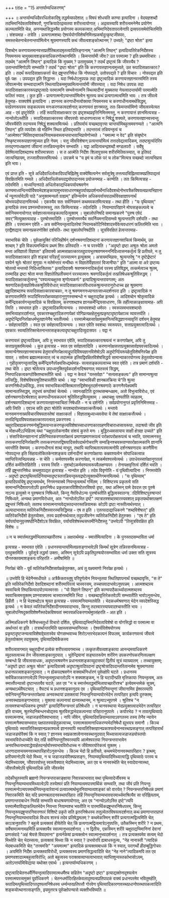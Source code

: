 +++
title = "15 अन्तर्याम्यधिकरणम्"

+++
॥ अन्तर्याम्यधिदैवरधिलोकादिषु तद्धर्मव्यपदेशात् ॥ विषयं शोधयति काण्वा इत्यादिना । वेदयज्ञशब्दौ तदभिमानिदेवताविशेषपरौ, गुणक्रियादेरद्रव्यतया शरीरत्वायोगात् । अद्रव्यस्यापि शरीरत्वमनेनैव प्रयोगेण कल्प्यतामिति चेन्न, अनन्यथासिद्धस्यैव प्रयोगस्य कल्पकत्वात् अभिमानिदेवतापरत्वेनापि द्रव्यपरत्वमेवोचितमिति । संशयमाह - तत्रेति । प्रत्यगात्मशब्दः ऐश्वर्ययोगविशेषनिमित्तप्रकर्षादुत्कृष्टजीवपरः, समस्तचेतनाचेतनान्तर्यामित्वेन श्रूयमाणस्यापि कथं जीवत्वशङ्कोत्थानम् ? उच्यते; "द्रष्टा श्रोता" इत्या

दिशब्देन करणायत्तमानवत्ताप्रतीतिबलादमृतत्वादिलिङ्गानाम् "आत्मनि तिष्ठन्" इत्यदिव्यतिरेकनिर्देशस्य नियमनस्य चामुख्यत्वशङ्कयाधिकरणोत्थानमिति । किमन्तर्यामी जीवः? उत परमात्मा ? इति प्रथमविचारः । तदर्थम् "आत्मनि तिष्ठन्" इत्यादिकं किं मुख्यम् ? उतामुख्यम् ? तदर्थं द्रष्टृत्वं किं जीवस्यैव ? उतान्तर्यामिणोऽपि सम्भवति ? तदर्थं "द्रष्टा श्रोता" इति किं करणायत्तज्ञानत्वमुच्यते, उत रूपादिसाक्षात्कारः? इति । तदर्थं रूपादिसाक्षात्कर्त्ता चेत् द्रष्ट्रन्तरनिषेधः किं नोपपद्यते, उतोपपद्यते ? इति विचारः । नोपपद्यत इति पूर्वः पक्षः । उपपद्यत इति सिद्धान्तः । यदा निर्षधोऽनुपपन्नः तदा द्रष्टृत्वादिकं करणायत्तज्ञानवत्त्वमिति तस्य जीवात्मन्येव सम्भवादात्मनि स्थित्यादिकममुख्यमित्यन्तर्यामी जीवस्यात् । यदा निषेध उपपन्नः तदा रूपादिसाक्षात्काररूपद्रष्टृत्वादेः परमात्मनि सम्भवेनात्मनि स्थित्यादीनां मुख्यतया नेयत्वादन्तर्यामी परमात्मेति फलितं स्यात् । कुत इति - प्रत्यगात्मनोऽप्यन्तर्यामित्वेन श्रुतस्य कथं प्रत्यगात्मत्वमिति भावः । तत्र जीवत्वे हेतुमाह- वाक्यशेषे इत्यादिना । ज्ञानस्य करणाधीनत्वोक्तया नियमनस्य च करणाधीनत्वमर्थसिद्धम्, परप्रेरणरूपस्य सङ्कल्पस्य मनःकरणकत्वदर्शनात् करणायत्तं ज्ञानमस्तु, ततः किमन्तर्यामिणो जीवत्वस्येत्यत आह - एवं द्रष्टुरेवेति । तर्हि रूपादिसाक्षात्कार एव द्रष्टृशब्दप्रवृत्तिनिमित्तमस्तु, न करणायात्तं ज्ञानमित्यत्राह - नान्योतोऽस्तीति । रूपादिसाक्षात्कारस्य जीवपरयोः साधारणत्वात्स न निषेद्धुं शक्यते, करणायत्तज्ञानवत्त्वन्तु जीवस्यैवेति तदन्यस्य निषेद्धुं शक्यत्वमित्यर्थः । प्रतिपर्यायं यच्छब्दावृत्त्या चान्तर्यामिबहुत्वमवगम्यते । "आत्मनि तिष्ठन्" इति व्यपदेशः खे महिम्नि स्थित इतिवद्भवति । तदन्तरत्वं तन्नियन्तृत्वं च "आत्मेश्वर"मितिवद्य्वापकनियामकवस्त्वन्तराभावाभिप्रायेणोच्यते । "यमात्मा न वेद" इति संसृष्टेन निष्कृष्टस्वरूपाज्ञानमुच्यत इति नेयम् । यत्तु जीवविशेषान् प्रत्यन्तर्यामित्वं तत्तदवेद्यत्वादिकम्, तदष्टमूर्त्यादेरिव तत्तद्गणाध्यक्षाणां जीवानां तत्तन्नियन्तृत्वेन सम्भवति । यद्वा आदित्यचन्द्रशब्दौ मण्डलपरौ । सर्वेषु देवेष्वित्यादिशब्दाश्च शरीरमात्रपराः । स त आत्मेति निर्देशः शिलापुत्रस्य शरीरमितिवत्स्यात्, स इतिपदं जात्यभिप्रायम्, तज्जातीयस्त्वमित्यर्थः । उपक्रमे च "य इमं च लोकं परं च लोक"मित्यत्र यच्छब्दो जात्यभिप्राय इति भावः।

एवं प्राप्त इति - सूत्रे अधिदैवाधिलोकादिपदचिह्नितेषु वाक्येष्वित्यनेन सर्वसूत्रेषु तत्तत्पदचिह्नितवाक्यप्रतिपाद्यत्वं विवक्षितमिति गम्यते । अधिदैवाधिलोकपदद्वयोपादानस्य प्रयोजनमाह - काण्वेति । ततः किमित्यत्राह - तदेवमिति । माध्यन्दिनपाठे अधिलोकाद्यधिकपर्यायश्रवणेन काण्वमाध्यन्दिनयोर्विषयभेदशङ्कायामुभयसाधारणबहुपर्यायप्रदर्शनार्थेनाधिदैवशब्देनोभयत्रैकविषयत्वप्रत्यभिज्ञानार्थं न्यूनपर्यायेऽपि पाठे "अनुक्तमन्यतो ग्राह्यम्" इतिन्यायेन अधिकपर्यायपाठार्थविवक्षाज्ञापनार्थं चोभयपदोपादानमित्यर्थः । एकस्यैव सतः सर्वनियमनं कथमवकतमित्यत्राह - तथा हीति । "यः पृथिव्याम्" इत्यादिकं तस्य प्रश्नस्योत्तरमस्तु, ततः किमित्यत्राह - तदेतदिति । नियाम्यापरिज्ञाने मोघसङ्कल्पत्वे च सर्वनियमनायोगात् सर्वज्ञात्सत्यसङ्कल्पादित्युक्तम् । सुबालोपनिषदि समानप्रकरणे "पुरुष एवेदं सवर्"मित्युक्तत्वादाह - पुरुषोत्तमादिति । पुरुषोत्तमस्यैव सवर्नियमनादिसम्भवे श्रुत्यन्तराणि दर्शयति - तथा हीति । परमात्मन एवेति - अत्र सर्वनियन्तृत्वादितरेषां नियाम्यकोटिनिवेशादस्यैवेत्यवधारणं फलितमिति भावः । एतद्वैशद्याय समानप्रकरणोक्तिं दर्शयति- तथा सुबालोपनिषदीति । सूत्रविवक्षितं हेत्वन्तरमाह-

स्वाभाविकं चेति । पूर्वपक्षयुक्तिं परिजिहीर्षन् दर्शनश्रवणादिशब्दानां करणायत्तज्ञानवाचित्वं किमार्थम्, उत शाब्दम् ? इति विकल्पमभिप्रेत्य प्रथमं शिरः प्रतिवदति - न च परस्येति । "अदृष्टो द्रष्टा अश्रुतः श्रोता अमतो मन्ता अविज्ञातो विज्ञाता" इतिवाक्ये आत्मसाक्षात्कारतदुपायभूतश्रवणमनननिदिध्यासनकर्तृत्वं हि प्रतीयते, न तु रूपादिसाक्षात्कार इति शङ्कां परिहर्त्तुं परस्यात्मन इत्युक्तम् । अत्रायमभिप्रायः, श्रुत्यन्तरेषु "न दृष्टेर्द्रष्टारं पश्येर्न श्रुतेः श्रोतारं शृणुयाः न मतेर्मन्तारं मन्वीथाः न विज्ञातेर्विज्ञातारं विजानीयाः" इति "आत्मा वा अरे द्रष्टव्यः श्रोतव्यो मन्तव्यो निदिध्यासितव्यः" इत्यादिवाक्यैः श्रवणमननादिकर्तृत्वं परस्य प्रतिषिद्धम्, तत्कर्मत्वञ्च श्रुतम्, तस्मादिह द्रष्टा श्रोता मन्ता विज्ञातेतिप्रतीयमानं परस्यात्मनः श्रवणादिकर्तृत्वं तत्प्रतिषेधकश्रुतिविरुद्धम् । रूपादिसाक्षात्कर्तृत्वन्तु "पश्यत्यचक्षुस्स शृणोत्यकर्णः" इत्यादिश्रुत्यन्तरावगतम्; अतः श्रवणादिकर्तृत्वप्रतिषेधकश्रुतिविरोधात् रूपादिसाक्षात्कारविधायकश्रुत्यन्तरानुरोधाच्च इह श्रूयमाणा द्रष्ट्रादिशब्दाश्च रूपादिसाक्षात्कारवाचकाः, न तु श्रवणमननध्यानतत्साध्यदर्शनपरा इति । द्रष्टृत्वादिकं न करणायत्तमिति रूपादिभिरपरोक्षव्यवहारानुगुणस्सम्बन्धो न चक्षुराद्यपेक्ष इत्यर्थः । आदिशब्देन श्रोतृत्वादिकं कर्मेन्द्रियकार्यगन्तृत्वादिकं च विवक्षितम्, करणशब्दश्च ज्ञानकर्मेन्द्रियसाधारणः, किं तर्हीत्याकाङ्क्षायामाह- अपि त्विति । स्वभावत इति - द्रष्टृत्वादिकमित्यन्वयः । स्वभावशब्दो धर्मपरः । स्वरूपस्वभावशब्दयोः समभिव्याहारदर्शनात्, एवकारश्चक्षुरादिकरणापेक्षां योगिप्रत्यक्षहेतुभूतप्रकृष्टादृष्टापेक्षाञ्च व्यावत्तर्यति । अदृष्टेन्द्रियनिरपेक्षधर्मभूतज्ञानेनैव भवतीत्यर्थः । परमात्मेच्छासापेक्षमुक्तनित्यसिद्धज्ञानव्यावृत्तिं दर्शयन् हेतुमाह - सर्वज्ञत्वादिति । स्वत एव सर्वज्ञत्वादित्यन्वयः । स्वत एवेति स्वशब्दः स्वरूपपरः, सत्ताप्रयुक्तत्वादित्यर्थः । एवकारः स्वव्यतिरिक्तचेतनान्तरसङ्कल्पादृष्टचक्षुरादिव्युदासपरः । यद्वा न

करणायत्तं द्रष्टृत्वादिकम्, अपि तु स्वभावत एवेति, रूपादिसाक्षात्काराश्रयत्वं न करणापेक्षम्, अपि तु सत्ताप्रयुक्तमित्यर्थः । कुत इत्यत्राह - स्वत एव सर्वज्ञत्वादिति । करणानपेक्षसत्ताप्रयुक्तसार्वज्ञ्यवत्त्वादित्यर्थः । सामान्येनेश्वरज्ञानमात्रस्य हेतुमात्रनिरपेक्षत्वाद्रूपादिविषयज्ञानविशेषोऽपि अदुष्टेर्न्दियरूपहेतुविशेषनिरपेक्ष इति यावत् । सर्वस्य ब्रह्मात्मकत्वात् त्वं च तदात्मक इतिवद्विवक्षितविशेषसिद्धये सामान्याकारयोगस्य हेतुतयोपन्यासः । गृहीतृत्वगन्तृत्वादिषु कर्मेन्द्रियनैरपेक्ष्यसिध्द्यर्थमाह- सत्यसङ्कल्पत्वाच्च स्वत एवेति । तत्र प्रमाणं दर्शयति - तथा चेति । द्रष्टा श्रोतेत्यत्र उपाध्यनुक्तिपूर्वकदर्शनादिश्रवणात् स्वतस्त्वं सिद्धम्, निरुपाधिकत्वकण्ठोक्तिश्चास्तीति चार्थः । यद्वा न केवलं "यस्सर्वज्ञः" "सत्यसङ्कल्पः" इति सामान्यश्रुत्या तत्सिद्धिः, विशेषविषयश्रुतिश्चास्तीति चार्थः । यद्वा "स्वाभाविकी ज्ञानबलक्रिया चे"ति श्रुत्या करणनिषेधोऽर्थसिद्धः, तस्य स्वाभाविकत्वोक्तिबलात्तद्विशेषभूतदर्शनश्रवणादेः करणनैरपेक्ष्यमपि सामान्यतस्सिद्धम्, तदुभयं कण्ठोक्तं चेत्यर्थः । जवनःखटिति दूरस्थसम्बन्धक्षमः, अतो विभुत्वाविरोधः, एवं दर्शनश्रवणादेरर्श्रवशात् करणाधीनत्वकल्पनं श्रुतिविरुद्धमित्युक्तम् । अथाचक्षुः पश्यतीति व्याहतम्, दर्शनश्रवणादिशब्दानां करणायत्तज्ञानवाचितां निषेधति - न च दर्शनेति । सर्वप्रयोगानुगतं प्रवृत्तिनिमित्तमाह - अपि त्विति । एवञ्च सति द्रष्टा श्रोतेति रूपशब्दयोस्साक्षात्कर्त्तेत्यर्थः । मन्ताये मानसमननाख्यविचारविषयतास्तेषां साक्षात्कर्ता । विज्ञाताबुध्याध्यवसेया ये तेषां साक्षात्कर्त्तेत्यर्थः । तत्तदिन्द्रियविषयसाक्षात्कारपरत्वात् प्रकरणस्य । चक्षुरादिबाह्यकरणमनोबुद्धिरूपान्तःकरणकृत्यविशेषास्साधारणाकारग्रहणविचाराध्वसायरूपाः, तदाश्रयो जीव इति च मोक्षधर्मेऽऽभिहितम् यथा "चक्षुरालोकनायैव संशयं कुरुते मनः । बुद्धिरध्यवसायाय साक्षी क्षेत्रज्ञ उच्यते" इति । संसारिचेतनज्ञानानां प्रतिनियतकरणसापेक्षत्वं प्रमाणाप्रमाणरूपत्वं परोक्षापरोक्षरूपत्वं च भवति, परमात्मनस्तु तत्तत्करणादिनिरपेक्षाणि तत्तत्करणतत्तद्विषयादिसर्वपदार्थगोचराणि सम्यङ्निश्चयरूपाण्यपरोक्षात्मकानि ज्ञानानि भवन्तीति वेषम्यम् । करणाधीनत्वं शाब्दं माभूत्, तथापि व्याप्तिबलात्परमात्मनोपि दर्शनश्रवणादयः करणैर्विना नोपपद्यन्त इति सिंहावलोकितकेनाशङ्कय दर्शनादीनां करणापेक्षायाः कम्रवश्यत्वेन सोपाधिकत्वान्न व्याप्तिरित्यभिप्रयन्नाह - स चेति । कर्मवश्यस्यैव करणापेक्षा, न त्वकर्मवश्यस्येत्यर्थः । उपाधेयस्सापेक्षानुगतत्वं दर्शितं कर्मतिरोहितेति । परस्य त्विति - तुशब्दोऽकर्मवश्यत्वरूपवैलक्षण्यपरः । तेनापक्षवृत्तित्वं दर्शितं भवति । तर्हि द्रष्ट्रन्तरनिषेधः कथमुपपद्यत इत्यत्राह - नान्योत इति । तदेव विवृणोति - यं पृथिवीत्यादिना । निगमय्येति - अदृष्टो द्रष्टापृथिव्यादिनियाम्यादृष्टस्तत्तन्नियन्तृरूपद्रष्टेत्युक्तार्थनिगमनमित्यर्थः । "यः पृथिव्याम्" इत्यादिपर्यायेषु द्रष्टृत्वमार्थम्, निगमनवाक्ये नियन्तृत्वमार्थं गर्भितम् । विशिष्टस्य प्रकृतत्वे सति सामान्यनिर्देशावगतोऽपि इतरनिषेधः प्रकृताकारविशिष्टेतरविषयो दृष्टः, यथा अस्मिन् ग्रामे देवदत्त एव पुरुषे नाऽन्य इत्युक्ते न पुरुषमात्रं निषिध्यते, किन्तु नैवंविधोऽन्यः पुरुषोस्तीति बुद्धित्वस्वातन्त्र्ादिविशिष्टपुरुषान्तरं निषिध्यते, अन्यथा प्रमाणविरोधात्, अतः "नान्योतोऽस्ति द्रष्टे" त्यात्रातश्शब्दस्वारस्यवशात् प्रकृतयथोक्तलक्षणं द्रष्ट्रन्तरं निषिध्यते; ततश्च परमात्मनाप्यवेद्यस्तदन्तरस्तन्नियामकः कोऽपि द्रष्टा नास्तीत्यर्थस्यात् । अल्पादाभावात् व्यतिरेकनिर्देशस्वारस्यसिद्धिमाह - एष त इति । एतत्पादाद्याधिकरणे "शब्दविशेषात्" इति व्यतिरेकनिर्देशो हेतुतयोक्तः, तस्य प्रदर्शनार्थत्वात् तदुपजीवनेन व्यतिरेकनिर्देशो हेतुरुक्तः । "एष ते" इति सर्वपर्यायानुवृत्तषष्ठीनिर्देशोऽत्र विवक्षितः, पर्यायविशेषस्थसप्तमीनिर्देशस्तु "उभयेऽपी "तिसूत्रविवक्षित इति विशेषः ॥

॥ न च स्मार्त्तमतद्धर्माभिलापाच्छारीरश्च ॥ अक्षरार्थमाह - स्मार्त्तमित्यादिना । के पुनस्तदसम्भाविता धर्मा

इत्यत्राह - स्वभावत एवेति । प्रधानस्यान्तर्यामित्वप्रसङ्गाभावेऽपि किमर्थं सूत्रेण तन्निरसनमित्यत्राह - एतदुक्तमिति । पूर्वसूत्रे तद्धर्मा उक्ताः, अस्मिन् सूत्रेऽपि प्रकृतिपुरुषयोरसम्भाविता धर्मा उक्ता सति सूत्रस्य पौनरुक्तयमाशङ्कय परिहरति - अमीषामिति ॥

निरपेक्षं चेति - पूर्वं व्यतिरेकनिर्देशसापेक्षहेतुरुक्तः, अयं तु वक्ष्यमाणो निरपेक्ष इत्यर्थः ।

॥ उभयेपि हि भेदेनैनमधीयते ॥ अत्रैकैकवस्तुषु परिपूर्णत्वेन नियन्तृतया स्थितिज्ञापनार्थं यच्छब्दावृत्तिः, "स ते" इति व्यतिरेकनिर्देशो देवादिशब्दानां शरीरमापिरत्वं चास्वरसम्, तच्चापवादाभावेऽनुपपन्नम् । आत्मशब्दस्य स्ववाचित्वे तिष्ठन्नित्यादयोऽप्यस्वरसाः । "यो विज्ञाने तिष्ठन्" इति काण्वपाठैकार्थ्यादात्मशब्दस्य स्ववाचित्वमयुक्तम् प्रश्नवाक्यस्य चास्वारस्यमिति भिदा । यच्छब्दावृत्तिरेकतवेऽपि सम्भवतीति भावोऽनुसन्धेयः, हिर्हेतौ । न हि भेदशब्दोऽत्र श्रूयत इत्यत्राह - परमात्मनियाम्यतयेति । भेदकधर्मश्रवणात् भेदेन व्यपदेशस्सिद्ध इत्यर्थः । न केवलं व्यतिरेकनिर्देशादीनामपवादाभावः, किन्तु तदस्वारस्यापवादश्चास्तीति भावः । सुबालोपनिषदुक्तविशेषणैस्तदेकविषयतां स्मारयन्नधिकरणार्थमुपसंहरति - अत इति ।

अस्मिन्नधिकरणे कैश्चिच्चतुर्धा विचारो दर्शितः, पृथिव्याद्यभिमानिदेवताविशेषो वा योगसिद्धो वा परमात्मा वा अर्थान्तरं वा इति । तत्रार्थान्तरमिति पक्षस्त्वसम्भवनिरस्तः । ऐश्वर्यविशेषयोगस्य प्रकृष्टादृष्टजन्यत्वाविशेषाद्देवतास्वेव योगसम्भवाच्च शिरोऽन्तरभेदकल्पनं विफलम्, कार्यकरणवत्त्वं जीवत्वे हेतुतयोक्तम् तदयुक्तम्; पृथिव्यादिष्वेकैकस्य

शरीरत्वावगमात् चक्षुरादीनां प्रत्येकं शरीरत्वावगमाच्च । तत्कृतजीवत्वशङ्काया आनन्दमयाधिकरणे व्युदस्तत्वाच्च तेन जीवत्वशङ्कानुदयात् । भूतेन्द्रियानां सङ्घातरूपेण शरीरेण उपकरणोपकरणित्वलक्षण सम्बन्धो हि जीवत्वसाधकः, अदृष्टत्वश्रवणेन प्रधानत्वशङ्काव्युदासपरं द्वितीयं सूत्रं व्याख्यातम् । तच्चायुक्तम्; "अदृष्टो द्रष्टा अश्रुतः श्रोता" इत्यादिवाक्ये अदृष्टाश्रुतादिपदानां द्रष्टृश्रोत्रादिपदान्तरितानामेव श्रूयमाणतया प्रधानपरत्वशङ्कानुदयात् । न ह्येकपदश्रवणेन वाक्यार्थनिर्धारणं पूर्वपक्षेपि घटते । प्रधानस्य सर्वविकारकारणत्वेऽपि नियन्तृत्वमुपचारतोऽपि न शक्यशङ्कम्, न हि घटादीन्प्रति मृत्तिकायाः नियन्तृत्वम्, अतः स्मार्त्तोपन्यासो दृष्टान्ततयैव घटते; अत एव "न च स्मार्त्तमतद्धर्माभिलापाच्छारीरश्च" इत्येवमन्तमेकं सूत्रम्, अन्यथाऽर्थवैघट्यात् । वैघट्यं च प्रधानशङ्कानुदय एव । पृथिव्यादिनियन्तॄणां जीवानामिव ईश्वरस्यापि सर्वनियन्तुर्नियन्त्रन्तरापेक्षया अनवस्थायां प्रसक्तायां नियन्तृनियाम्ययोरभेदेन तत्परिहार इत्यपि दुरुक्तम्; अनवस्थाप्रसङ्गाभावात् । युक्तया कल्पनायां ह्यनवस्थानम्, न श्रुत्याऽभ्युपगमे । श्रुतिश्च "न तत्समश्चाभ्यधिकश्च दृश्यते" इत्यादिर्नियन्त्रन्तरं प्रतिषेधति । न चानवस्थाया भेदप्रयुक्तत्वादभेदेन तत्परिहार इति वाच्यम्, श्रुतभेदनिबन्धनचोद्यस्य श्रुतविरुद्धाभेदकल्पनया परिहारानुपपत्तेः । कयोरभेदः ? न तावत्पृथिव्यादेः परमात्मनश्च, जडाजडयोरैक्याभावात् । नापि जीवेन, पृथिव्यादिवन्नियाम्यतयाऽवगतस्य तस्य तेनैव न्यायेन परमात्मनैक्यासम्भवात् पक्षपातस्याहेतुकत्वाच्च, परमात्मसामानाधिकरण्यभेदनिषेधौ ह्युभयत्र समानौ । किञ्च पृथिव्यादेः स्वव्यतिरिक्तज्ञानप्रकाश्यत्वे ज्ञानस्यापि स्वव्यतिरिक्तज्ञानप्रकाश्यत्वेनानवस्थाप्रसङ्गात् तत्परिहारार्थं जडाजडयोरैक्यं किं न स्यात् ? ज्ञानस्य स्वप्रकाशत्वेनानवस्थानुदयात् मिथ्यासत्यजडाजडयोस्तयोः स्वभावविरोधाच्चेति चेत् तर्हि सर्वनियन्तुरीश्वरस्यापि आत्मेश्वरतया नियन्त्रन्तराभावेन अनवस्थित्यभावाद्धेयार्हतदनर्हयोस्स्वभावविरोधाच्च न जीवेश्वरयोरेकत्वं युक्तम् । धारणादावप्ययमनवस्थापरिहारोऽनुसन्धेयः । किञ्च भेदो हि प्रतीयते, कथमभेदेनानवस्थापरिहारः ? इत्थम्; प्रतीयमानोऽपि भेदो मिथ्या, न च जडाजडयोरैक्यप्रसङ्गः, नियाम्यपृथिव्यादिमिथ्यात्वाद्धि पृथिव्यादेः परस्य च भेदमिथ्यात्वम्, जीवपरयोस्तु स्वरूपैक्यात् भेदमिथ्यात्वम्, अत एव च नानवस्थेति चेत् स्यादेवानवस्था, जीवपरैक्येऽपि पृथिव्यादिकं प्रति जीवस्येव

तदेकीभूतस्यापि ब्रह्मणो नियन्त्रन्तराकाङ्क्षाया निवारकाभावात् यथा पृथिव्यादेर्जीवस्य च नियन्तृनियाम्यभावमिथ्यात्वेऽपि तस्येश्वरं प्रति नियाम्यत्वमपारमार्थिकं सम्भवति, तथा जीवं प्रति नियन्तुः परमात्मनोऽप्यपरमार्थनियन्तृत्वारेवान्यं प्रत्यपरमार्थभूतनियाम्यत्वशङ्कां को वारयेत् ? नियन्त्रन्तरनिषेधकं प्रमाणं निवारकमिति चेत् यदि प्रमाणबलादनवस्थापरिहारः तर्हि नियन्तृनियाम्यभावपारमार्थ्यमाश्रित्यैव सा परिह्नियताम्, प्रमाणान्तराबाधेन निर्वाहे सम्भवति बाधाश्रयणायोगात्; अत एव "नान्योऽतोऽस्ति द्रष्टे"त्यपि परमात्मैवाविद्याकल्पितभेदेन नियन्ता नियाम्यश्च भवतीति न पारमार्थिकद्रष्ट्रन्तरनिषेधपरम्, किन्तु नियन्तृरूपद्रष्ट्रन्तरनिवारणपरं विशिष्टे प्रकृते सति इतरनिषेधस्य तत्तुल्येतरविषयत्वदर्शनात् कथं प्रमाणान्तराप्राप्तं नियन्तृनियाम्यभावादिकं विधाय शास्त्रं तदेव प्रतिषेद्धमलम् ? कथमेकस्मिन् शरीरे प्रत्यगात्मद्वित्वमिति चेत् काऽत्रानुपपत्तिः ? बहुत्वे प्रत्यक्तवं हीयेतेति चेत् किं प्रत्यगात्मद्वित्वमात्रेऽनुपपत्तिः, उतैकस्मिन् शरीरे ? न प्रथमः, सर्वेषामात्मनामहमिति प्रत्यक्तयैव स्वात्मानुभवदर्शनात् । न द्वितीयः, एकस्मिन् शरीरे चक्षुराद्यभिमानिनां देवानां प्राणसंवादे "अहं श्रेयसे विवदमाना" इत्यनेकेषां प्रत्यक्तवेन स्वात्मानुभवदर्शनात् । तत्र प्रत्यक्तवमेव सत्यम् भेदो मिथ्येति चेत् भेदस्सत्यः, प्रत्यक्तवं मिथ्या किं न स्यात् ? उभयोरपि ह्यबाधस्तुल्यः, "नेह नानास्ती "त्यादिकं भेदबाधकमिति चेत् "तत्त्वमसि" "अयमात्मा" इत्यादिकं प्रत्यक्तवबाधकं किं न स्यात्, परागर्थो हीदम्बुद्धिगोचरः । अयमिति निर्देशः प्रत्यक्तवाविरोधी, प्रत्यक्तवस्य प्रमाणसिद्धत्वादिति चेत् "नेह नाने"त्यादिकमपि तत एव प्रमाणवशादात्मबहुत्वाविरोधि; अतो बहुत्वस्य पराक्तवव्याप्यत्वाभावात् व्याप्तिशून्यस्तर्काभासोऽयम्, अतोऽन्तर्यामिविद्याया यथोक्त एवार्थः । इत्यन्तर्याम्यधिकरणम् ।

द्रष्टृत्वादिचेतनधर्मैर्नियन्तृत्वादिपरमात्मधर्मैश्च सहितेन "अदृष्टो द्रष्टा" इत्याद्यक्तेनादृश्यत्वेन परमात्मपरत्वमुक्तं पूर्वाधिकरणे । चेतनधर्मादिरहितकेवलादृश्यत्वप्रतिपादकं वाक्यं प्रधानपरमेव भवितुमर्हति, रूपादिमत्पृथिव्यादिगतदृश्यत्वनिषेधस्य धर्म्यन्तरप्रतिपत्तौ गोरवेण पृथिव्यादिकारणावस्थप्रधानोपस्थापकत्वादिति शङ्कयोत्थानात्सङ्गतिः, इयमुत्तरत्र पूर्वपक्षोपन्यासे व्यक्तीभविष्यति ॥

